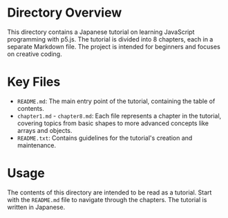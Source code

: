 # Directory Overview

This directory contains a Japanese tutorial on learning JavaScript programming with p5.js. The tutorial is divided into 8 chapters, each in a separate Markdown file. The project is intended for beginners and focuses on creative coding.

# Key Files

*   `README.md`: The main entry point of the tutorial, containing the table of contents.
*   `chapter1.md` - `chapter8.md`: Each file represents a chapter in the tutorial, covering topics from basic shapes to more advanced concepts like arrays and objects.
*   `README.txt`: Contains guidelines for the tutorial's creation and maintenance.

# Usage

The contents of this directory are intended to be read as a tutorial. Start with the `README.md` file to navigate through the chapters. The tutorial is written in Japanese.
